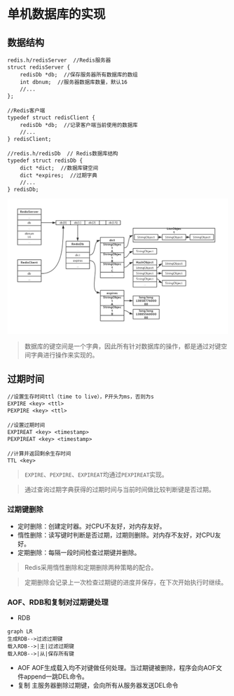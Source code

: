 # 单机数据库的实现
## 数据结构
```
redis.h/redisServer  //Redis服务器
struct redisServer {
    redisDb *db;  //保存服务器所有数据库的数组
    int dbnum;  //服务器数据库数量，默认16
    //...
};

//Redis客户端
typedef struct redisClient {
    redisDb *db;  //记录客户端当前使用的数据库
    //...
} redisClient;

//redis.h/redisDb  // Redis数据库结构
typedef struct redisDb {
    dict *dict;  //数据库键空间
    dict *expires;  //过期字典
    //...
} redisDb;
```
![Redis整体结构图.jpg](../pic/Redis整体结构图.jpg)
>数据库的键空间是一个字典，因此所有针对数据库的操作，都是通过对键空间字典进行操作来实现的。
## 过期时间
```
//设置生存时间ttl（time to live），P开头为ms，否则为s
EXPIRE <key> <ttl>
PEXPIRE <key> <ttl>

//设置过期时间
EXPIREAT <key> <timestamp>
PEXPIREAT <key> <timestamp>

//计算并返回剩余生存时间
TTL <key>
```
>```EXPIRE```、```PEXPIRE```、```EXPIREAT```均通过```PEXPIREAT```实现。

>通过查询过期字典获得的过期时间与当前时间做比较判断键是否过期。
### 过期键删除
- 定时删除：创建定时器。对CPU不友好，对内存友好。
- 惰性删除：读写键时判断是否过期，过期则删除。对内存不友好，对CPU友好。
- 定期删除：每隔一段时间检查过期键并删除。
>Redis采用惰性删除和定期删除两种策略的配合。

>定期删除会记录上一次检查过期键的进度并保存，在下次开始执行时继续。
### AOF、RDB和复制对过期键处理
- RDB
```mermaid
graph LR
生成RDB-->过滤过期键
载入RDB-->|主|过滤过期键
载入RDB-->|从|保存所有键
```
-  AOF
AOF生成载入均不对键做任何处理。当过期键被删除，程序会向AOF文件append一跳DEL命令。
- 复制
主服务器删除过期键，会向所有从服务器发送DEL命令